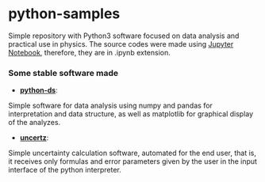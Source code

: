 # python-samples
Simple repository with Python3 software focused on data analysis and practical use in physics. The source codes were made using [Jupyter Notebook](https://jupyter.org/), therefore, they are in .ipynb extension.

### Some stable software made

- [**python-ds**](https://github.com/EduardoDestefani/python-samples/blob/main/python-ds/source-code/python-ds_v0.1.ipynb):

Simple software for data analysis using numpy and pandas for interpretation and data structure, as well as matplotlib for graphical display of the analyzes.

- [**uncertz**](https://github.com/EduardoDestefani/python-samples/blob/main/uncertz/source-code/uncertz_v0.1.ipynb):

Simple uncertainty calculation software, automated for the end user, that is, it receives only formulas and error parameters given by the user in the input interface of the python interpreter.
